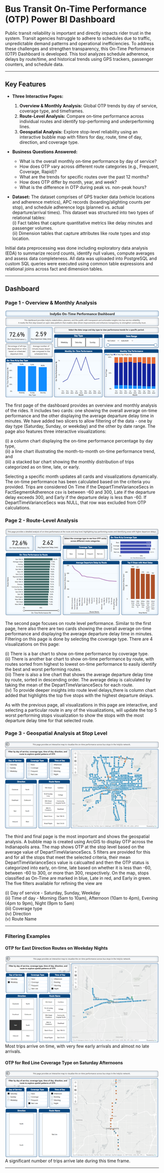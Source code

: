 # Bus Transit On-Time Performance (OTP) Power BI Dashboard

Public transit reliability is important and directly impacts rider trust in the system. Transit agencies hstruggle to adhere to schedules due to traffic, unpredictable demand patterns and operational inefficiencies. To address these challenges and strengthen transparency, this On-Time Performance (OTP) Dashboard is developed. This tool analyzes schedule adherence, delays by route/time, and historical trends using GPS trackers, passenger counters, and schedule data.

---

## Key Features

- **Three Interactive Pages:**
  1. **Overview & Monthly Analysis:** Global OTP trends by day of service, coverage type, and timeframes.
  2. **Route-Level Analysis:** Compare on-time performance across individual routes and identify top-performing and underperforming lines.
  3. **Geospatial Analysis:** Explore stop-level reliability using an interactive bubble map with filters for day, route, time of day, direction, and coverage type.

- **Business Questions Answered:**
  - What is the overall monthly on-time performance by day of service?
  - How does OTP vary across different route categories (e.g., Frequent, Coverage, Rapid)?
  - What are the trends for specific routes over the past 12 months?
  - How does OTP differ by month, year, and week?
  - What is the difference in OTP during peak vs. non-peak hours?

- **Dataset:**
The dataset comprises of GPS tracker data (vehicle locations and adherence metrics), APC records (boarding/alighting counts per stop), and schedule adherence logs (planned vs. actual departure/arrival times). This dataset was structured into two types of relational tables:<br>
(i) Fact tables that capture quantitative metrics like delay minutes and passenger volumes.<br>
(ii) Dimension tables that capture attributes like route types and stop location.

Initial data preprocessing was done including exploratory data analysis (EDA) to summarize record counts, identify null values, compute averages and assess data completeness. All data was uploaded into PostgreSQL and custom SQL queries were executed using common table expressions and relational joins across fact and dimension tables. 

---

## Dashboard

### Page 1 - Overview & Monthly Analysis  
<img src="/images/page_1.png"><br>

The first page of the dashboard provides an overview and monthly analysis of the rides. It includes two cards: one showing the overall average on-time performance and the other displaying the average departure delay time in minutes. We have added two slicers to allow filtering of the data - one by day type (Saturday, Sunday, or weekday) and the other by date range. The page also features three interactive visualizations:<br>

(i) a column chart displaying the on-time performance percentage by day type,<br>
(ii) a line chart illustrating the month-to-month on-time performance trend, and<br>
(iii) a stacked bar chart showing the monthly distribution of trips categorized as on time, late, or early.<br>

Selecting a specific month updates all cards and visualizations dynamically. The on-time performance has been calculated based on the criteria you provided. Trips are considered On Time if the DepartTimeVarianceSecs in FactSegmentAdherence csv is between -60 and 300, Late if the departure delay exceeds 300, and Early if the departure delay is less than -60. If DepartTimeVarianceSecs was NULL, that row was excluded from OTP calculations.

### Page 2 - Route-Level Analysis  
<img src="/images/page_2.png"><br>

The second page focuses on route level performance. Similar to the first page, here also there are two cards showing the overall average on-time performance and displaying the average departure delay time in minutes. Filtering on this page is done by selecting the coverage type. There are 4 visualizations on this page:

(i) There is a bar chart to show on-time performance by coverage type. <br>
(ii) There is another bar chart to show on-time performance by route, with routes sorted from highest to lowest on-time performance to easily identify the best and worst performing routes.<br>
(iii) There is also a line chart that shows the average departure delay time by route, sorted in descending order. The average delay is calculated by taking the mean of the DepartTimeVarianceSecs for each route. <br>
(iv) To provide deeper insights into route level delays,there is column chart added that highlights the top five stops with the highest departure delays. 

As with the previous page, all visualizations in this page are interactive, and selecting a particular route in any of the visualizations, will update the top 5 worst performing stops visualization to show the stops with the most departure delay time for that selected route. 

### Page 3 - Geospatial Analysis at Stop Level  
<img src="/images/page_3.png"><br>

The third and final page is the most important and shows the geospatial analysis. A bubble map is created using ArcGIS to display OTP across the Indianapolis area. The map shows OTP at the stop level based on the average value of DepartTimeVarianceSecs. 5 filters are provided for this and for all the stops that meet the selected criteria, their mean DepartTimeVarianceSecs value is calcualted and then the OTP status is categorized into early, on-time, late based on whether it is less than -60, between -60 to 300, or more than 300, respectively. On the map, stops classified as On-Time are marked in blue, Late in red, and Early in green.
The five filters available for refining the view are

(i) Day of service - Saturday, Sunday, Weekday<br>
(ii) Time of day - Morning (5am to 10am), Afternoon (10am to 4pm), Evening (4pm to 9pm), Night (9pm to 5am)<br>
(iii) Coverage type<br>
(iv) Direction<br>
(v) Route Name

---


### Filtering Examples

#### OTP for East Direction Routes on Weekday Nights  
<img src="/images/page_3_filter_1.png"><br>
Most trips arrive on time, with very few early arrivals and almost no late arrivals.

#### OTP for Red Line Coverage Type on Saturday Afternoons  
<img src="/images/page_3_filter_2.png"><br>
A significant number of trips arrive late during this time frame.

---
